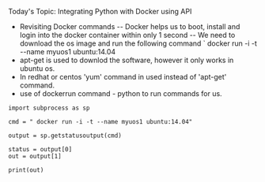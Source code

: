 Today's Topic: Integrating Python with Docker using API
- Revisiting Docker commands
-- Docker helps us to boot, install and login into the docker container within only 1 second
-- We need to download the os image and run the following command
` docker run -i -t --name myuos1 ubuntu:14.04
- apt-get is used to downlod the software, however it only works in ubuntu os.
- In redhat or centos 'yum' command in used instead of 'apt-get' command.
- use of dockerrun command - python to run commands for us.

```
import subprocess as sp

cmd = " docker run -i -t --name myuos1 ubuntu:14.04"

output = sp.getstatusoutput(cmd)

status = output[0]
out = output[1]

print(out)
```



